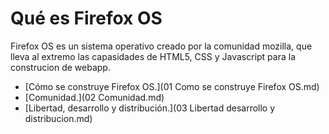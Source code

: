Qué es Firefox OS
=================

Firefox OS es un sistema operativo creado por la comunidad mozilla, que lleva al extremo las capasidades de HTML5, CSS y Javascript para la construcion de webapp.

- [Cómo se construye Firefox OS.](01 Como se construye Firefox OS.md)
- [Comunidad.](02 Comunidad.md)
- [Libertad, desarrollo y distribución.](03 Libertad desarrollo y distribucion.md)
